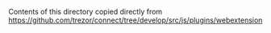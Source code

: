 Contents of this directory copied directly from
https://github.com/trezor/connect/tree/develop/src/js/plugins/webextension
